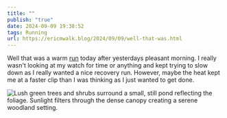 ```yaml
---
title: ""
publish: "true"
date: 2024-09-09 19:38:52
tags: Running
url: https://ericmwalk.blog/2024/09/09/well-that-was.html
---
```


Well that was a warm [run](https://www.strava.com/activities/12369386259) today after yesterdays pleasant morning. I really wasn't looking at my watch for time or anything and kept trying to slow down as I really wanted a nice recovery run. However, maybe the heat kept me at a faster clip than I was thinking as I just wanted to get done.

![Lush green trees and shrubs surround a small, still pond reflecting the foliage. Sunlight filters through the dense canopy creating a serene woodland setting.](https://ericmwalk.blog/uploads/2024/img-1896.jpeg)